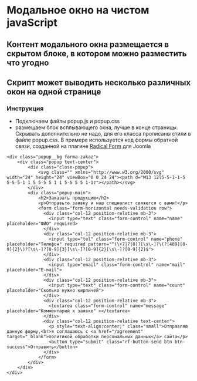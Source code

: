 # Модальное окно на чистом javaScript
## Контент модального окна размещается в скрытом блоке, в котором можно разместить что угодно
## Скрипт может выводить несколько различных окон на одной странице

### Инструкция

- Подключаем файлы popup.js и popup.css
- размещаем блок всплывающего окна, лучше в конце страницы. Скрывать дополнительно не надо, для его класса прописаны стили в файле popup.css. В примере используется код формы обратной связи, созданной на плагине [Radical Form](https://github.com/Delo-Design/radicalform) для Joomla
```
<div class="popup__bg forma-zakaz">
    <div class="popup text-center">
        <div class="close-popup">
            <svg class="" xmlns="http://www.w3.org/2000/svg" width="24" height="24" viewBox="0 0 24 24"><path d="M13 12l5-5-1-1-5 5-5-5-1 1 5 5-5 5 1 1 5-5 5 5 1-1z"></path></svg>
        </div>
        <div class="popup-main">
            <h2>Заказать продукцию</h2>
            <p>Отправьте заявку и наш специалист свяжется с вами!</p>
            <form class="form-horizontal needs-validation row">
              <div class="col-12 position-relative mb-3">
                <input type="text" class="form-control" name="name" placeholder="ФИО" required>
              </div>
              <div class="col-12 position-relative mb-3">
                <input type="tel" class="form-control" name="phone" placeholder="Телефон" required pattern="^(\+7|7|8)?[\s\-]?\(?[489][0-9]{2}\)?[\s\-]?[0-9]{3}[\s\-]?[0-9]{2}[\s\-]?[0-9]{2}$">
              </div>
              <div class="col-12 position-relative mb-3">
                <input type="email" class="form-control" name="mail" placeholder="E-mail">
              </div>
              <div class="col-12 position-relative mb-3">
                <input type="text" class="form-control" name="count" placeholder="Сколько нужно кирпичей">
              </div>
              <div class="col-12 position-relative mb-3">
                <textarea class="form-control" name="message" placeholder="Комментарий к заявке" ></textarea>
              </div>
              <div class="col-12 position-relative text-center">
                <p style="text-align:center;" class="small">Отправляю данную форму,<br>я соглашаюсь с <a href="/agreement" target="_blank">политикой обработки персональных данных</a> сайта</p>
                <button type="submit" class="rf-button-send btn btn-success">Отправить</button>
              </div>
            </form>
        </div>
    </div>
</div>
```
